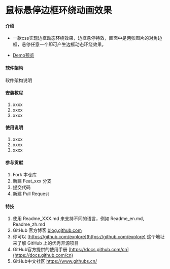 # 鼠标悬停边框环绕动画效果

#### 介绍

- 一款css实现边框动态环绕效果，边框悬停特效，画面中是两张图片的对角边框，悬停任意一个即可产生边框动态环绕效果。

- [Demo预览](https://sunyctf.github.io/front-end-demos/border-effects/鼠标悬停边框环绕动画效果/index.html)

#### 软件架构

软件架构说明


#### 安装教程

1.  xxxx
2.  xxxx
3.  xxxx

#### 使用说明

1.  xxxx
2.  xxxx
3.  xxxx

#### 参与贡献

1.  Fork 本仓库
2.  新建 Feat_xxx 分支
3.  提交代码
4.  新建 Pull Request


#### 特技

1.  使用 Readme\_XXX.md 来支持不同的语言，例如 Readme\_en.md, Readme\_zh.md
2.  GitHub 官方博客 [blog.github.com](https://github.blog)
3.  你可以 [https://github.com/explore](https://github.com/explore) 这个地址来了解 GitHub 上的优秀开源项目
4.  GitHub官方提供的使用手册 [https://docs.github.com/cn](https://docs.github.com/cn)
5.  GitHub中文社区 https://www.githubs.cn/